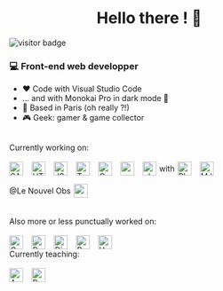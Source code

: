 <h1 align="center">Hello there ! 🖖</h1>


![visitor badge](https://visitor-badge.laobi.icu/badge?page_id=FlorianDeParis.FlorianDeParis)

### 💻 Front-end web developper
- ❤️ Code with Visual Studio Code
- ... and with Monokai Pro in dark mode 🌙
- 📍 Based in Paris (oh really ?!)
- 🎮 Geek: gamer & game collector

<br>
Currently working on:<br><br>
<div style="display:flex;gap:15px;align-items:top;flex-wrap:wrap;">
  <img alt="SASS" src="https://raw.githubusercontent.com/rahuldkjain/github-profile-readme-generator/refs/heads/master/src/images/icons/FrontendDevelopment/sass.svg" height="25">
  <img alt="HTML5" src="https://raw.githubusercontent.com/rahuldkjain/github-profile-readme-generator/refs/heads/master/src/images/icons/FrontendDevelopment/html.svg" height="25">
  <img alt="JS" src="https://raw.githubusercontent.com/rahuldkjain/github-profile-readme-generator/refs/heads/master/src/images/icons/ProgrammingLanguages/javascript.svg" height="25">
  <img alt="Typescript" src="https://raw.githubusercontent.com/rahuldkjain/github-profile-readme-generator/refs/heads/master/src/images/icons/ProgrammingLanguages/typescript.svg" height="25">
  <img alt="Gulp" src="https://raw.githubusercontent.com/rahuldkjain/github-profile-readme-generator/refs/heads/master/src/images/icons/FrontendDevelopment/gulp.svg" height="25">
  <img alt="webpack" src="https://raw.githubusercontent.com/rahuldkjain/github-profile-readme-generator/refs/heads/master/src/images/icons/FrontendDevelopment/webpack.svg" height="25">
  <div style="display:flex;align-items:center;gap:5px;">
    <img alt="php" src="https://raw.githubusercontent.com/rahuldkjain/github-profile-readme-generator/refs/heads/master/src/images/icons/ProgrammingLanguages/php.svg" height="25">
    <span>with</span>
    <img alt="Phalcon PHP" src="https://assets.phalcon.io/phalcon/images/svg/phalcon-logo-35x39.svg" height="25">
  </div>
  <img alt="MJML" src="https://mjml.io/assets/img/logo-small.png" height="25">
  <div style="display:flex;align-items:center;gap:5px;"><a style="text-decoration:none;" href="https://www.nouvelobs.com/">@Le Nouvel Obs</a><img src="https://www.nouvelobs.com/icons/nouvelobs/favicon.ico" height="25"></div>
</div>
<br><br>
Also more or less punctually worked on:<br><br>
<div style="display:flex;gap:15px;align-items:top;flex-wrap:wrap;">
  <img alt="Codeigniter" src="https://raw.githubusercontent.com/rahuldkjain/github-profile-readme-generator/refs/heads/master/src/images/icons/Framework/codeigniter.svg" height="25">
  <img alt="Python" src="https://raw.githubusercontent.com/rahuldkjain/github-profile-readme-generator/refs/heads/master/src/images/icons/ProgrammingLanguages/python.svg" height="25">
  <img alt="Django" src="https://raw.githubusercontent.com/rahuldkjain/github-profile-readme-generator/refs/heads/master/src/images/icons/Framework/django.svg" height="25">
  <img alt="React JS" src="https://raw.githubusercontent.com/rahuldkjain/github-profile-readme-generator/refs/heads/master/src/images/icons/FrontendDevelopment/reactjs.svg" height="25">
  <img alt="Vue JS" src="https://raw.githubusercontent.com/rahuldkjain/github-profile-readme-generator/refs/heads/master/src/images/icons/FrontendDevelopment/vuejs.svg" height="25">
</div>
Currently teaching:<br><br>
<div style="display:flex;gap:15px;align-items:top;flex-wrap:wrap;">
  <img alt="Angular 18" src="https://angular.dev/assets/images/press-kit/angular_wordmark_gradient.png" height="25">
  <img alt="RxJS" src="https://rxjs.dev/assets/images/logos/logo.png" height="25">
</div>


